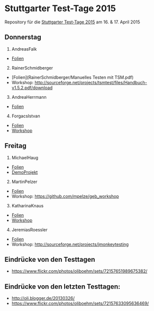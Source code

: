 # Stuttgarter Test-Tage 2015

Repository für die [Stuttgarter Test-Tage 2015](http://jugs.org/tt2015/index.html)
am 16. &amp; 17. April 2015

## Donnerstag

1. AndreasFalk
  * [Folien](AndreasFalk/specbyexample_gp4.pdf)
2. RainerSchmidberger
  * [Folien](RainerSchmidberger/Manuelles Testen mit TSM.pdf)
  * Workshop: http://sourceforge.net/projects/tsmtest/files/Handbuch-v1.5.2.pdf/download
3. AndreaHerrmann
  * [Folien](AndreaHerrmann/20150416_MBT.pdf)
4. ForgacsIstvan
  * [Folien](ForgacsIstvan/Forgacs_prezi.pdf)
  * [Workshop](ForgacsIstvan/Jidebug_exercise.docx)

## Freitag

1. MichaelHaug
  * [Folien](MichaelHaug/InfrastrukturFuerTests.pdf)
  * [DemoProjekt](DemoProjekt)
2. MartinPelzer
  * [Folien](MartinPelzer/geb.pdf)
  * Workshop: https://github.com/mpelze/geb_workshop
3. KatharinaKnaus
  * [Folien](KatharinaKnaus/TestTage_Knaus_EinfuehrungVonSelenium2.pptx)
  * [Workshop](KatharinaKnaus/TestTage_Knaus_Uebung_EinfuehrungVonSelenium2.pptx)
4. JeremiasRoessler
  * [Folien](JeremiasRoessler/Einreichung_roessler.pdf)
  * Workshop: http://sourceforge.net/projects/jmonkeytesting
  
## Eindrücke von den Testtagen

* https://www.flickr.com/photos/oliboehm/sets/72157651989675382/

## Eindrücke von den letzten Testtagen:

* http://oli.blogger.de/20130326/
* https://www.flickr.com/photos/oliboehm/sets/72157633095636469/
